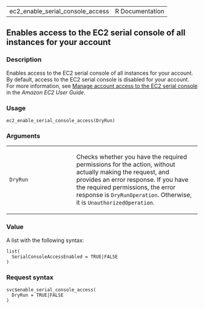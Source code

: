 <table style="width: 100%;">
<tbody>
<tr class="odd">
<td>ec2_enable_serial_console_access</td>
<td style="text-align: right;">R Documentation</td>
</tr>
</tbody>
</table>

## Enables access to the EC2 serial console of all instances for your account

### Description

Enables access to the EC2 serial console of all instances for your
account. By default, access to the EC2 serial console is disabled for
your account. For more information, see [Manage account access to the
EC2 serial
console](https://docs.aws.amazon.com/AWSEC2/latest/UserGuide/configure-access-to-serial-console.html#serial-console-account-access)
in the *Amazon EC2 User Guide*.

### Usage

    ec2_enable_serial_console_access(DryRun)

### Arguments

<table>
<colgroup>
<col style="width: 35%" />
<col style="width: 65%" />
</colgroup>
<tbody>
<tr class="odd">
<td><code
id="ec2_enable_serial_console_access_:_DryRun">DryRun</code></td>
<td><p>Checks whether you have the required permissions for the action,
without actually making the request, and provides an error response. If
you have the required permissions, the error response is
<code>DryRunOperation</code>. Otherwise, it is
<code>UnauthorizedOperation</code>.</p></td>
</tr>
</tbody>
</table>

### Value

A list with the following syntax:

    list(
      SerialConsoleAccessEnabled = TRUE|FALSE
    )

### Request syntax

    svc$enable_serial_console_access(
      DryRun = TRUE|FALSE
    )
